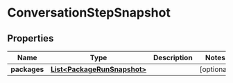
# ConversationStepSnapshot

## Properties
Name | Type | Description | Notes
------------ | ------------- | ------------- | -------------
**packages** | [**List&lt;PackageRunSnapshot&gt;**](PackageRunSnapshot.md) |  |  [optional]



